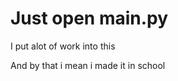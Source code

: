 # Just open main.py

I put alot of work into this <br>

And by that i mean i made it in school <br>
